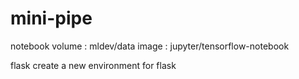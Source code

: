 # mini-pipe


notebook
    volume : mldev/data
    image : jupyter/tensorflow-notebook

flask
    create a new environment for flask 